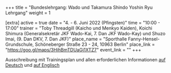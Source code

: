 +++
title = "Bundeslehrgang: Wado und Takamura Shindo Yoshin Ryu Lehrgang"
weight = 1

[extra]
active = true
date = "4. - 6. Juni 2022 (Pfingsten)"
time = "10:00 - 17:00"
trainer = "Toby Threadgill (Kaicho und Menkyo Kaiden), Koichi Shimura (Generalsekretär JKF Wado-Kai, 7. Dan JKF Wado-Kay) und Shuzo Imai, (9. Dan DKV, 7. Dan JKF)"
place_name = "Sporthalle Fanny-Hensel-Grundschule, Schöneberger Straße 23 - 24, 10963 Berlin"
place_link = "https://goo.gl/maps/3HihBmTDUaGj1XTZ7"
event_link = ""
+++

Ausschreibung mit Trainingsplan und allen erforderlichen Informationen
[auf Deutsch](https://www.wado-karate.de/app/download/34955724/WadoTSYRPfingstlehrgang2022Ausschreibung%281%29.pdf)
und [auf Englisch](https://www.wado-karate.de/app/download/34955722/WadoTSYRPentecosteminar2022tender%281%29.pdf)
